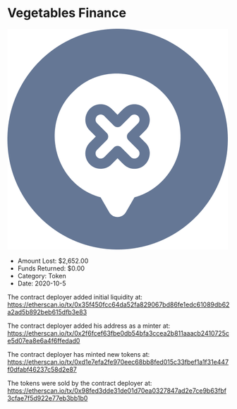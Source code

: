 # Vegetables Finance
![Vegetables Finance](/rektimages/Vegetables-Finance.png)
- Amount Lost: $2,652.00
- Funds Returned: $0.00
- Category: Token
- Date: 2020-10-5

The contract deployer added initial liquidity at:  
https://etherscan.io/tx/0x35f450fcc64da52fa829067bd86fe1edc61089db62a2ad5b892beb615dfb3e83  
  
The contract deployer added his address as a minter at:  
https://etherscan.io/tx/0x2f6fcef63fbe0db54bfa3ccea2b811aaacb2410725ce5d07ea8e6a4f6ffedad0  
  
The contract deployer has minted new tokens at:  
https://etherscan.io/tx/0xd1e7efa2fe970eec68bb8fed015c33fbef1a1f31e447f0dfabf46237c58d2e87  
  
The tokens were sold by the contract deployer at:  
https://etherscan.io/tx/0x98fed3dde31de01d70ea0327847ad2e7ce9b63fbf3cfae7f5d922e77eb3bb1b0



